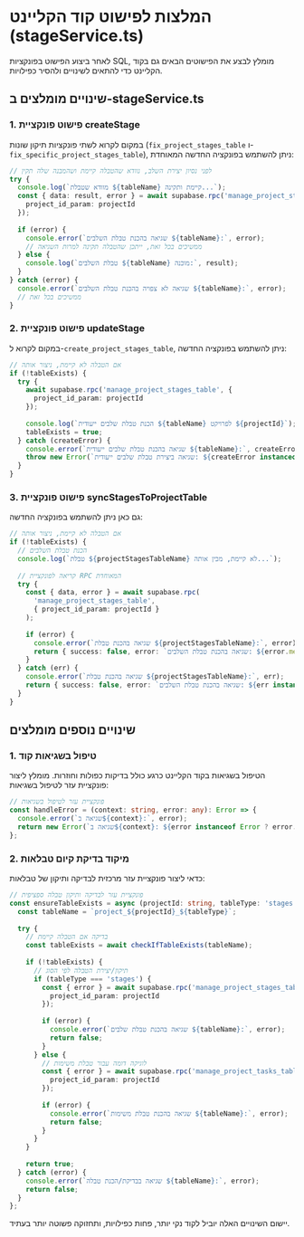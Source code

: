 # המלצות לפישוט קוד הקליינט (stageService.ts)

לאחר ביצוע הפישוט בפונקציות SQL, מומלץ לבצע את הפישוטים הבאים גם בקוד הקליינט כדי להתאים לשינויים ולהסיר כפילויות.

## שינויים מומלצים ב-stageService.ts

### 1. פישוט פונקציית createStage

במקום לקרוא לשתי פונקציות תיקון שונות (`fix_project_stages_table` ו-`fix_specific_project_stages_table`), ניתן להשתמש בפונקציה החדשה המאוחדת:

```typescript
// לפני נסיון יצירת השלב, נוודא שהטבלה קיימת ושהמבנה שלה תקין
try {
  console.log(`מוודא שטבלת ${tableName} קיימת ותקינה...`);
  const { data: result, error } = await supabase.rpc('manage_project_stages_table', {
    project_id_param: projectId
  });
  
  if (error) {
    console.error(`שגיאה בהכנת טבלת השלבים ${tableName}:`, error);
    // ממשיכים בכל זאת, ייתכן שהטבלה תקינה למרות השגיאה
  } else {
    console.log(`טבלת השלבים ${tableName} מוכנה:`, result);
  }
} catch (error) {
  console.error(`שגיאה לא צפויה בהכנת טבלת השלבים ${tableName}:`, error);
  // ממשיכים בכל זאת
}
```

### 2. פישוט פונקציית updateStage

במקום לקרוא ל-`create_project_stages_table`, ניתן להשתמש בפונקציה החדשה:

```typescript
// אם הטבלה לא קיימת, ניצור אותה
if (!tableExists) {
  try {
    await supabase.rpc('manage_project_stages_table', {
      project_id_param: projectId
    });
    
    console.log(`הכנת טבלת שלבים ייעודית ${tableName} לפרויקט ${projectId}`);
    tableExists = true;
  } catch (createError) {
    console.error(`שגיאה בהכנת טבלת שלבים ייעודית ${tableName}:`, createError);
    throw new Error(`שגיאה ביצירת טבלת שלבים ייעודית: ${createError instanceof Error ? createError.message : 'שגיאה לא ידועה'}`);
  }
}
```

### 3. פישוט פונקציית syncStagesToProjectTable

גם כאן ניתן להשתמש בפונקציה החדשה:

```typescript
// אם הטבלה לא קיימת, ניצור אותה
if (!tableExists) {
  // הכנת טבלת השלבים
  console.log(`טבלת ${projectStagesTableName} לא קיימת, מכין אותה...`);
  
  // קריאה לפונקציית RPC המאוחדת
  try {
    const { data, error } = await supabase.rpc(
      'manage_project_stages_table',
      { project_id_param: projectId }
    );
    
    if (error) {
      console.error(`שגיאה בהכנת טבלת ${projectStagesTableName}:`, error);
      return { success: false, error: `שגיאה בהכנת טבלת השלבים: ${error.message}` };
    }
  } catch (err) {
    console.error(`שגיאה בהכנת טבלת ${projectStagesTableName}:`, err);
    return { success: false, error: `שגיאה בהכנת טבלת השלבים: ${err instanceof Error ? err.message : 'שגיאה לא ידועה'}` };
  }
}
```

## שינויים נוספים מומלצים

### 1. טיפול בשגיאות קוד
הטיפול בשגיאות בקוד הקליינט כרגע כולל בדיקות כפולות וחוזרות. מומלץ ליצור פונקציית עזר לטיפול בשגיאות: 

```typescript
// פונקציית עזר לטיפול בשגיאות
const handleError = (context: string, error: any): Error => {
  console.error(`שגיאה ב${context}:`, error);
  return new Error(`שגיאה ב${context}: ${error instanceof Error ? error.message : 'שגיאה לא ידועה'}`);
};
```

### 2. מיקוד בדיקת קיום טבלאות
כדאי ליצור פונקציית עזר מרכזית לבדיקה ותיקון של טבלאות:

```typescript
// פונקציית עזר לבדיקה ותיקון טבלה ספציפית
const ensureTableExists = async (projectId: string, tableType: 'stages' | 'tasks'): Promise<boolean> => {
  const tableName = `project_${projectId}_${tableType}`;
  
  try {
    // בדיקה אם הטבלה קיימת
    const tableExists = await checkIfTableExists(tableName);
    
    if (!tableExists) {
      // תיקון/יצירת הטבלה לפי הסוג
      if (tableType === 'stages') {
        const { error } = await supabase.rpc('manage_project_stages_table', {
          project_id_param: projectId
        });
        
        if (error) {
          console.error(`שגיאה בהכנת טבלת שלבים ${tableName}:`, error);
          return false;
        }
      } else {
        // לוגיקה דומה עבור טבלת משימות
        const { error } = await supabase.rpc('manage_project_tasks_table', {
          project_id_param: projectId
        });
        
        if (error) {
          console.error(`שגיאה בהכנת טבלת משימות ${tableName}:`, error);
          return false;
        }
      }
    }
    
    return true;
  } catch (error) {
    console.error(`שגיאה בבדיקת/הכנת טבלה ${tableName}:`, error);
    return false;
  }
};
```

יישום השינויים האלה יוביל לקוד נקי יותר, פחות כפילויות, ותחזוקה פשוטה יותר בעתיד. 